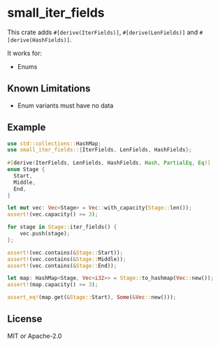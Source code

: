 # small_iter_fields
This crate adds ```#[derive(IterFields)]```, ```#[derive(LenFields)]``` and ```#[derive(HashFields)]```.<br>

It works for:
* Enums

## Known Limitations
* Enum variants must have no data 

## Example 

```rust
use std::collections::HashMap;
use small_iter_fields::{IterFields, LenFields, HashFields};
 
#[derive(IterFields, LenFields, HashFields, Hash, PartialEq, Eq)]
enum Stage {
  Start,
  Middle,
  End,
}

let mut vec: Vec<Stage> = Vec::with_capacity(Stage::len());
assert!(vec.capacity() >= 3);

for stage in Stage::iter_fields() {
    vec.push(stage);
};

assert!(vec.contains(&Stage::Start));
assert!(vec.contains(&Stage::Middle));
assert!(vec.contains(&Stage::End));

let map: HashMap<Stage, Vec<i32>> = Stage::to_hashmap(Vec::new());
assert!(map.capacity() >= 3);

assert_eq!(map.get(&Stage::Start), Some(&Vec::new()));
```

## License
MIT or Apache-2.0
